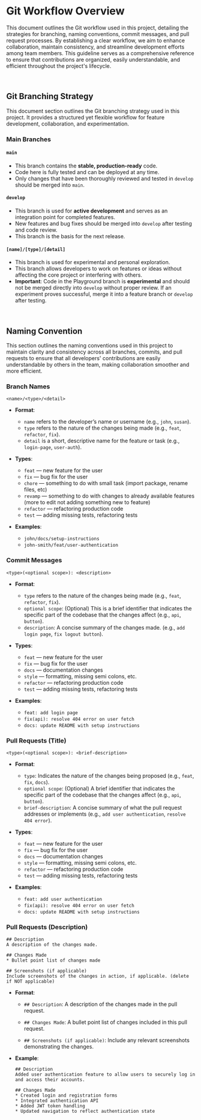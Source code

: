 # Git Workflow Overview
This document outlines the Git workflow used in this project, detailing the strategies for branching, naming conventions, commit messages, and pull request processes. By establishing a clear workflow, we aim to enhance collaboration, maintain consistency, and streamline development efforts among team members. This guideline serves as a comprehensive reference to ensure that contributions are organized, easily understandable, and efficient throughout the project's lifecycle.

<br>

## Git Branching Strategy

This document section outlines the Git branching strategy used in this project. It provides a structured yet flexible workflow for feature development, collaboration, and experimentation.

### Main Branches

#### `main`
- This branch contains the **stable, production-ready** code.
- Code here is fully tested and can be deployed at any time.
- Only changes that have been thoroughly reviewed and tested in `develop` should be merged into `main`.

#### `develop`
- This branch is used for **active development** and serves as an integration point for completed features.
- New features and bug fixes should be merged into `develop` after testing and code review.
- This branch is the basis for the next release.

#### `[name]/[type]/[detail]`
- This branch is used for experimental and personal exploration. 
- This branch allows developers to work on features or ideas without affecting the core project or interfering with others.
- **Important**: Code in the Playground branch is **experimental** and should not be merged directly into `develop` without proper review. If an experiment proves successful, merge it into a feature branch or `develop` after testing.

<br>

## Naming Convention

This section outlines the naming conventions used in this project to maintain clarity and consistency across all branches, commits, and pull requests to ensure that all developers' contributions are easily understandable by others in the team, making collaboration smoother and more efficient.

### Branch Names
`<name>/<type>/<detail>`

- **Format**: 
    - `name` refers to the developer’s name or username (e.g., `john`, `susan`).
    - `type` refers to the nature of the changes being made (e.g., `feat`, `refactor`, `fix`).
    - `detail` is a short, descriptive name for the feature or task (e.g., `login-page`, `user-auth`).

- **Types**: 
    - `feat` — new feature for the user
    - `fix` — bug fix for the user
    - `chore` — something to do with small task (import package, rename files, etc)
    - `revamp` — something to do with changes to already available features (more to edit not adding something new to feature)
    - `refactor` — refactoring production code
    - `test` — adding missing tests, refactoring tests

- **Examples**:
    - `john/docs/setup-instructions`
    - `john-smith/feat/user-authentication`

### Commit Messages
`<type>(<optional scope>): <description>`

- **Format**: 
    - `type` refers to the nature of the changes being made (e.g., `feat`, `refactor`, `fix`).
    - `optional scope`: (Optional) This is a brief identifier that indicates the specific part of the codebase that the changes affect (e.g., `api`, `button`).
    - `description`: A concise summary of the changes made. (e.g., `add login page`, `fix logout button`).

- **Types**: 
    - `feat` — new feature for the user
    - `fix` — bug fix for the user
    - `docs` — documentation changes
    - `style` — formatting, missing semi colons, etc.
    - `refactor` — refactoring production code
    - `test` — adding missing tests, refactoring tests

- **Examples**:
    - `feat: add login page`
    - `fix(api): resolve 404 error on user fetch`
    - `docs: update README with setup instructions`

### Pull Requests (Title)
`<type>(<optional scope>): <brief-description>`

- **Format**: 
    - `type`: Indicates the nature of the changes being proposed (e.g., `feat`, `fix`, `docs`).
    - `optional scope`: (Optional) A brief identifier that indicates the specific part of the codebase that the changes affect (e.g., `api`, `button`).
    - `brief-description`: A concise summary of what the pull request addresses or implements (e.g., `add user authentication`, `resolve 404 error`).

- **Types**: 
    - `feat` — new feature for the user
    - `fix` — bug fix for the user
    - `docs` — documentation changes
    - `style` — formatting, missing semi colons, etc.
    - `refactor` — refactoring production code
    - `test` — adding missing tests, refactoring tests

- **Examples**:
    - `feat: add user authentication`
    - `fix(api): resolve 404 error on user fetch`
    - `docs: update README with setup instructions`

### Pull Requests (Description)
```
## Description
A description of the changes made.

## Changes Made
* Bullet point list of changes made

## Screenshots (if applicable)
Include screenshots of the changes in action, if applicable. (delete if NOT applicable)
```

- **Format**:
    - `## Description`: A description of the changes made in the pull request.
    
    - `## Changes Made`: A bullet point list of changes included in this pull request.
    
    - `## Screenshots (if applicable)`: Include any relevant screenshots demonstrating the changes.

- **Example**:
    ```
    ## Description
    Added user authentication feature to allow users to securely log in and access their accounts.

    ## Changes Made
    * Created login and registration forms
    * Integrated authentication API
    * Added JWT token handling
    * Updated navigation to reflect authentication state
    ```
